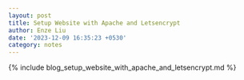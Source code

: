```yaml
---
layout: post
title: Setup Website with Apache and Letsencrypt
author: Enze Liu
date: '2023-12-09 16:35:23 +0530'
category: notes
---
```


{% include blog_setup_website_with_apache_and_letsencrypt.md %}